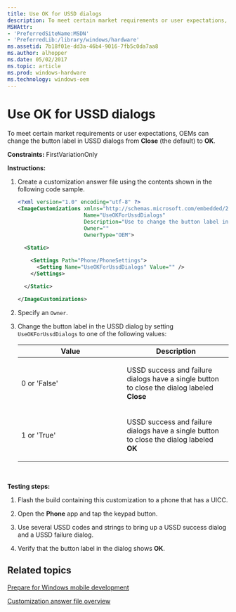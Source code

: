```yaml
---
title: Use OK for USSD dialogs
description: To meet certain market requirements or user expectations, OEMs can change the button label in USSD dialogs from Close (the default) to OK.
MSHAttr:
- 'PreferredSiteName:MSDN'
- 'PreferredLib:/library/windows/hardware'
ms.assetid: 7b18f01e-dd3a-46b4-9016-7fb5c0da7aa8
ms.author: alhopper
ms.date: 05/02/2017
ms.topic: article
ms.prod: windows-hardware
ms.technology: windows-oem
---
```


# Use OK for USSD dialogs


To meet certain market requirements or user expectations, OEMs can change the button label in USSD dialogs from **Close** (the default) to **OK**.

<a href="" id="constraints---firstvariationonly"></a>**Constraints:** FirstVariationOnly  

<a href="" id="instructions-"></a>**Instructions:**  
1.  Create a customization answer file using the contents shown in the following code sample.

    ```XML
    <?xml version="1.0" encoding="utf-8" ?>  
    <ImageCustomizations xmlns="http://schemas.microsoft.com/embedded/2004/10/ImageUpdate"  
                         Name="UseOKForUssdDialogs"  
                         Description="Use to change the button label in USSD dialogs from 'Close' to 'OK'."  
                         Owner=""  
                         OwnerType="OEM"> 
      
      <Static>  

        <Settings Path="Phone/PhoneSettings">  
          <Setting Name="UseOKForUssdDialogs" Value="" />
        </Settings>  

      </Static>

    </ImageCustomizations>
    ```

2.  Specify an `Owner`.

3.  Change the button label in the USSD dialog by setting `UseOKForUssdDialogs` to one of the following values:

    <table>
    <colgroup>
    <col width="50%" />
    <col width="50%" />
    </colgroup>
    <thead>
    <tr class="header">
    <th>Value</th>
    <th>Description</th>
    </tr>
    </thead>
    <tbody>
    <tr class="odd">
    <td><p>0 or 'False'</p></td>
    <td><p>USSD success and failure dialogs have a single button to close the dialog labeled <strong>Close</strong></p></td>
    </tr>
    <tr class="even">
    <td><p>1 or 'True'</p></td>
    <td><p>USSD success and failure dialogs have a single button to close the dialog labeled <strong>OK</strong></p></td>
    </tr>
    </tbody>
    </table>

     

<a href="" id="testing-steps-"></a>**Testing steps:**  
1.  Flash the build containing this customization to a phone that has a UICC.

2.  Open the **Phone** app and tap the keypad button.

3.  Use several USSD codes and strings to bring up a USSD success dialog and a USSD failure dialog.

4.  Verify that the button label in the dialog shows **OK**.

## Related topics

[Prepare for Windows mobile development](https://docs.microsoft.com/en-us/windows-hardware/manufacture/mobile/preparing-for-windows-mobile-development)

[Customization answer file overview](https://docs.microsoft.com/en-us/windows-hardware/customize/mobile/mcsf/customization-answer-file)
